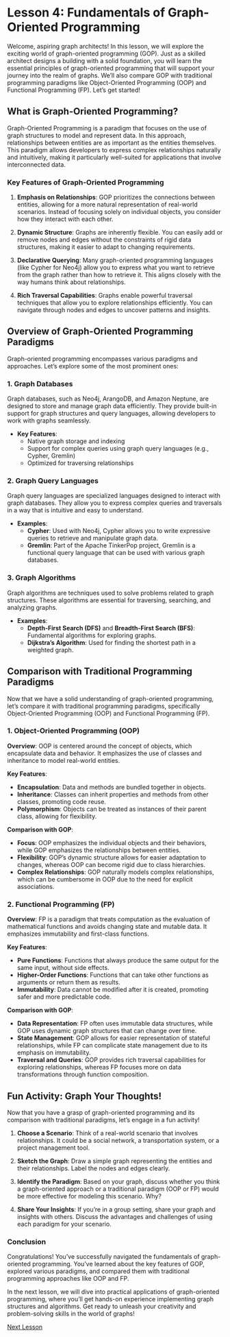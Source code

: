 # Lesson 4: Fundamentals of Graph-Oriented Programming

Welcome, aspiring graph architects! In this lesson, we will explore the exciting world of graph-oriented programming (GOP). Just as a skilled architect designs a building with a solid foundation, you will learn the essential principles of graph-oriented programming that will support your journey into the realm of graphs. We’ll also compare GOP with traditional programming paradigms like Object-Oriented Programming (OOP) and Functional Programming (FP). Let’s get started!

## What is Graph-Oriented Programming?

Graph-Oriented Programming is a paradigm that focuses on the use of graph structures to model and represent data. In this approach, relationships between entities are as important as the entities themselves. This paradigm allows developers to express complex relationships naturally and intuitively, making it particularly well-suited for applications that involve interconnected data.

### Key Features of Graph-Oriented Programming

1. **Emphasis on Relationships**: GOP prioritizes the connections between entities, allowing for a more natural representation of real-world scenarios. Instead of focusing solely on individual objects, you consider how they interact with each other.

2. **Dynamic Structure**: Graphs are inherently flexible. You can easily add or remove nodes and edges without the constraints of rigid data structures, making it easier to adapt to changing requirements.

3. **Declarative Querying**: Many graph-oriented programming languages (like Cypher for Neo4j) allow you to express what you want to retrieve from the graph rather than how to retrieve it. This aligns closely with the way humans think about relationships.

4. **Rich Traversal Capabilities**: Graphs enable powerful traversal techniques that allow you to explore relationships efficiently. You can navigate through nodes and edges to uncover patterns and insights.

## Overview of Graph-Oriented Programming Paradigms

Graph-oriented programming encompasses various paradigms and approaches. Let’s explore some of the most prominent ones:

### 1. Graph Databases

Graph databases, such as Neo4j, ArangoDB, and Amazon Neptune, are designed to store and manage graph data efficiently. They provide built-in support for graph structures and query languages, allowing developers to work with graphs seamlessly.

- **Key Features**:
  - Native graph storage and indexing
  - Support for complex queries using graph query languages (e.g., Cypher, Gremlin)
  - Optimized for traversing relationships

### 2. Graph Query Languages

Graph query languages are specialized languages designed to interact with graph databases. They allow you to express complex queries and traversals in a way that is intuitive and easy to understand.

- **Examples**:
  - **Cypher**: Used with Neo4j, Cypher allows you to write expressive queries to retrieve and manipulate graph data.
  - **Gremlin**: Part of the Apache TinkerPop project, Gremlin is a functional query language that can be used with various graph databases.

### 3. Graph Algorithms

Graph algorithms are techniques used to solve problems related to graph structures. These algorithms are essential for traversing, searching, and analyzing graphs.

- **Examples**:
  - **Depth-First Search (DFS)** and **Breadth-First Search (BFS)**: Fundamental algorithms for exploring graphs.
  - **Dijkstra’s Algorithm**: Used for finding the shortest path in a weighted graph.

## Comparison with Traditional Programming Paradigms

Now that we have a solid understanding of graph-oriented programming, let’s compare it with traditional programming paradigms, specifically Object-Oriented Programming (OOP) and Functional Programming (FP).

### 1. Object-Oriented Programming (OOP)

**Overview**: OOP is centered around the concept of objects, which encapsulate data and behavior. It emphasizes the use of classes and inheritance to model real-world entities.

**Key Features**:
- **Encapsulation**: Data and methods are bundled together in objects.
- **Inheritance**: Classes can inherit properties and methods from other classes, promoting code reuse.
- **Polymorphism**: Objects can be treated as instances of their parent class, allowing for flexibility.

**Comparison with GOP**:
- **Focus**: OOP emphasizes the individual objects and their behaviors, while GOP emphasizes the relationships between entities.
- **Flexibility**: GOP’s dynamic structure allows for easier adaptation to changes, whereas OOP can become rigid due to class hierarchies.
- **Complex Relationships**: GOP naturally models complex relationships, which can be cumbersome in OOP due to the need for explicit associations.

### 2. Functional Programming (FP)

**Overview**: FP is a paradigm that treats computation as the evaluation of mathematical functions and avoids changing state and mutable data. It emphasizes immutability and first-class functions.

**Key Features**:
- **Pure Functions**: Functions that always produce the same output for the same input, without side effects.
- **Higher-Order Functions**: Functions that can take other functions as arguments or return them as results.
- **Immutability**: Data cannot be modified after it is created, promoting safer and more predictable code.

**Comparison with GOP**:
- **Data Representation**: FP often uses immutable data structures, while GOP uses dynamic graph structures that can change over time.
- **State Management**: GOP allows for easier representation of stateful relationships, while FP can complicate state management due to its emphasis on immutability.
- **Traversal and Queries**: GOP provides rich traversal capabilities for exploring relationships, whereas FP focuses more on data transformations through function composition.

## Fun Activity: Graph Your Thoughts!

Now that you have a grasp of graph-oriented programming and its comparison with traditional paradigms, let’s engage in a fun activity!

1. **Choose a Scenario**: Think of a real-world scenario that involves relationships. It could be a social network, a transportation system, or a project management tool.

2. **Sketch the Graph**: Draw a simple graph representing the entities and their relationships. Label the nodes and edges clearly.

3. **Identify the Paradigm**: Based on your graph, discuss whether you think a graph-oriented approach or a traditional paradigm (OOP or FP) would be more effective for modeling this scenario. Why?

4. **Share Your Insights**: If you’re in a group setting, share your graph and insights with others. Discuss the advantages and challenges of using each paradigm for your scenario.

### Conclusion

Congratulations! You’ve successfully navigated the fundamentals of graph-oriented programming. You’ve learned about the key features of GOP, explored various paradigms, and compared them with traditional programming approaches like OOP and FP.

In the next lesson, we will dive into practical applications of graph-oriented programming, where you’ll get hands-on experience implementing graph structures and algorithms. Get ready to unleash your creativity and problem-solving skills in the world of graphs!

[Next Lesson](./05_core_concepts_in_graph_modeling.md)